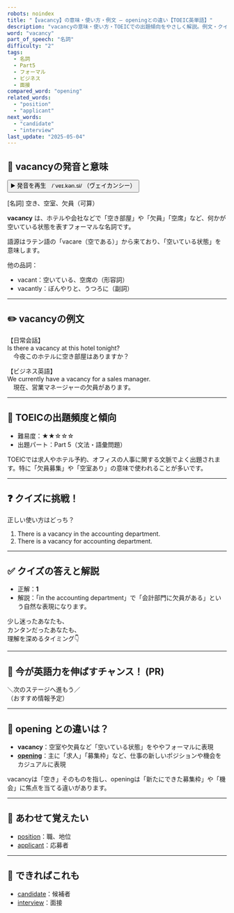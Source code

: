 ```yaml
---
robots: noindex
title: "【vacancy】の意味・使い方・例文 ― openingとの違い【TOEIC英単語】"
description: "vacancyの意味・使い方・TOEICでの出題傾向をやさしく解説。例文・クイズ付きでopeningとの違いもわかりやすく学べます。"
word: "vacancy"
part_of_speech: "名詞"
difficulty: "2"
tags:
  - 名詞
  - Part5
  - フォーマル
  - ビジネス
  - 面接
compared_word: "opening"
related_words:
  - "position"
  - "applicant"
next_words:
  - "candidate"
  - "interview"
last_update: "2025-05-04"
---
```


## 🔰 vacancyの発音と意味

<button class="play-audio" onclick="playTTS('vacancy')">
  <span class="play-audio-main">
    ▶️ 発音を再生　/ˈveɪ.kən.si/
  </span>
  <span class="play-audio-sub">
    （ヴェイカンシー）
  </span>
</button>

[名詞] 空き、空室、欠員（可算）

**vacancy** は、ホテルや会社などで「空き部屋」や「欠員」「空席」など、何かが空いている状態を表すフォーマルな名詞です。

語源はラテン語の「vacare（空である）」から来ており、「空いている状態」を意味します。

他の品詞：  
- vacant：空いている、空席の（形容詞）
- vacantly：ぼんやりと、うつろに（副詞）

---

## ✏️ vacancyの例文

【日常会話】  
Is there a vacancy at this hotel tonight?  
　今夜このホテルに空き部屋はありますか？

【ビジネス英語】  
We currently have a vacancy for a sales manager.  
　現在、営業マネージャーの欠員があります。

---

## 🎯 TOEICの出題頻度と傾向

- 難易度：★★☆☆☆
- 出題パート：Part 5（文法・語彙問題）

TOEICでは求人やホテル予約、オフィスの人事に関する文脈でよく出題されます。特に「欠員募集」や「空室あり」の意味で使われることが多いです。

---

## ❓ クイズに挑戦！

正しい使い方はどっち？

1. There is a vacancy in the accounting department.  
2. There is a vacancy for accounting department.

---

## ✅ クイズの答えと解説

- 正解：**1**
- 解説：「in the accounting department」で「会計部門に欠員がある」という自然な表現になります。

少し迷ったあなたも、  
カンタンだったあなたも、  
理解を深めるタイミング👇️

---

## 🚀 今が英語力を伸ばすチャンス！ (PR)

<div class="info-center">
＼次のステージへ進もう／<br>  
（おすすめ情報予定）
</div>

---

## 🤔  opening との違いは？

- **vacancy**：空室や欠員など「空いている状態」をややフォーマルに表現
- **[opening](/word/opening/)**：主に「求人」「募集枠」など、仕事の新しいポジションや機会をカジュアルに表現

vacancyは「空き」そのものを指し、openingは「新たにできた募集枠」や「機会」に焦点を当てる違いがあります。

---

## 🧩 あわせて覚えたい

- [position](/word/position/)：職、地位
- [applicant](/word/applicant/)：応募者

---

## 📖 できればこれも

- [candidate](/word/candidate/)：候補者
- [interview](/word/interview/)：面接

<!-- cvid: aid07_bid07 -->
